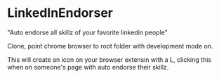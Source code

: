 # LinkedInEndorser
"Auto endorse all skillz of your favorite linkedin people"


Clone, point chrome browser to root folder with development mode on.


This will create an icon on your browser extensin with a L, clicking this when on someone's page with auto endorse their skillz.
